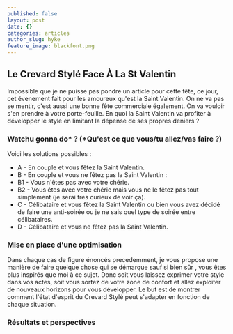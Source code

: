 ```yaml
---
published: false
layout: post
date: {}
categories: articles
author_slug: hyke
feature_image: blackfont.png
---
```

## Le Crevard Stylé Face À La St Valentin

Impossible que je ne puisse pas pondre un article pour cette fête, ce jour, cet évenement fait pour les amoureux qu'est la Saint Valentin. On ne va pas se mentir, c'est aussi une bonne fête commerciale également. On va vouloir s'en prendre à votre porte-feuille. En quoi la Saint Valentin va profiter à développer le style en limitant la dépense de ses propres deniers ?

### Watchu gonna do* ? (*Qu'est ce que vous/tu allez/vas faire ?)

Voici les solutions possibles :

* A - En couple et vous fêtez la Saint Valentin.
* B - En couple et vous ne fêtez pas la Saint Valentin :
* B1 - Vous n'êtes pas avec votre chérie.
* B2 - Vous êtes avec votre chérie mais vous ne le fêtez pas tout simplement (je serai très curieux de voir 		ça).
* C - Célibataire et vous fêtez la Saint Valentin ou bien vous avez décidé de faire une anti-soirée ou je ne sais quel type de soirée entre célibataires.
* D - Célibataire et vous ne fêtez pas la Saint Valentin.

### Mise en place d'une optimisation

Dans chaque cas de figure énoncés precedemment, je vous propose une manière de faire quelque chose qui se démarque sauf si bien sûr , vous êtes plus inspirés que moi à ce sujet. Donc soit vous laissez exprimer votre style dans vos actes, soit vous sortez de votre zone de confort et allez exploiter de nouveaux horizons pour vous développer. Le but est de montrer comment l'état d'esprit du Crevard Stylé peut s'adapter en fonction de chaque situation.

### Résultats et perspectives
